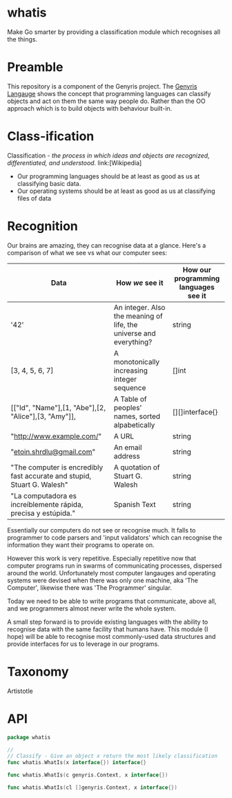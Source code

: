 # whatis
Make Go smarter by providing a classification module which recognises all the things.

# Preamble

This repository is a component of the Genyris project. The [Genyris Langauge](https://github.com/birchb1024/genyris) shows the concept that programming languages can classify objects and act on them the same way people do. Rather than the OO approach which is to build objects with behaviour built-in.

# Class-ification

  Classification - _the process in which ideas and objects are recognized, differentiated, and understood._ link:[Wikipedia]

* Our programming languages should be at least as good as us at
classifying basic data.
* Our operating systems should be at least as good as us at classifying
files of data

# Recognition

Our brains are amazing, they can recognise data at a glance. Here's a comparison of what we see vs what our computer sees:

|Data| How _we_ see it | How our programming languages see it|
|--|--|--|
|'42'|An integer. Also the meaning of life, the universe and everything?|string|
|[3, 4, 5, 6, 7]|A monotonically increasing integer sequence|[]int|
|[["Id", "Name"],[1, "Abe"],[2, "Alice"],[3, "Amy"]],|A Table of peoples' names, sorted alpabetically|[][]interface{}|
|"http://www.example.com/"| A URL | string |
|"etoin.shrdlu@gmail.com" | An email address | string|
|"The computer is encredibly fast accurate and stupid, Stuart G. Walesh"| A quotation of Stuart G. Walesh | string|
|"La computadora es increíblemente rápida, precisa y estúpida."|Spanish Text|string|

Essentially our computers do not see or recognise much. It falls to programmer to code parsers and 'input validators' which can recognise the information they want their programs to operate on.

However this work is very repetitive. Especially repetitive now that computer programs run in swarms of communicating processes, dispersed around the world. Unfortunately most computer langauges and operating systems were devised when there was only one machine, aka 'The Computer', likewise there was 'The Programmer' singular. 

Today we need to be able to write programs that communicate, above all, and we programmers almost never write the whole system.

A small step forward is to provide existing languages with the ability to recognise data with the same facility that humans have. This module (I hope) will be able to recognise most commonly-used data structures and provide interfaces for us to leverage in our programs.

# Taxonomy

Artistotle 

# API

```Go
package whatis

//
// Classify - Give an object x return the most likely classification 
func whatis.WhatIs(x interface{}) interface{}

func whatis.WhatIs(c genyris.Context, x interface{})

func whatis.WhatIs(cl []genyris.Context, x interface{})
```





